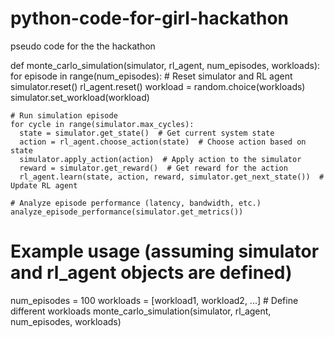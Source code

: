 # python-code-for-girl-hackathon
pseudo code for the the hackathon


def monte_carlo_simulation(simulator, rl_agent, num_episodes, workloads):
  for episode in range(num_episodes):
    # Reset simulator and RL agent
    simulator.reset()
    rl_agent.reset()
    workload = random.choice(workloads)
    simulator.set_workload(workload)

    # Run simulation episode
    for cycle in range(simulator.max_cycles):
      state = simulator.get_state()  # Get current system state
      action = rl_agent.choose_action(state)  # Choose action based on state
      simulator.apply_action(action)  # Apply action to the simulator
      reward = simulator.get_reward()  # Get reward for the action
      rl_agent.learn(state, action, reward, simulator.get_next_state())  # Update RL agent

    # Analyze episode performance (latency, bandwidth, etc.)
    analyze_episode_performance(simulator.get_metrics())
    

# Example usage (assuming simulator and rl_agent objects are defined)
num_episodes = 100
workloads = [workload1, workload2, ...]  # Define different workloads
monte_carlo_simulation(simulator, rl_agent, num_episodes, workloads)

